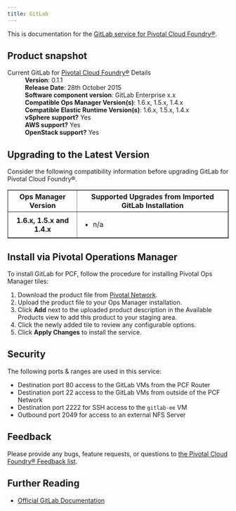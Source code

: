```yaml
---
title: GitLab
---
```


This is documentation for the [GitLab service for Pivotal Cloud Foundry&reg;](https://network.pivotal.io/products/p-gitlab).

## Product snapshot

<dl>
<dt>Current GitLab for <a href="https://network.pivotal.io/products/pivotal-cf">Pivotal Cloud Foundry&reg;</a> Details</dt>
<dd><strong>Version</strong>: 0.1.1 </dd>
<dd><strong>Release Date</strong>: 28th October 2015</dd>
<dd><strong>Software component version</strong>: GitLab Enterprise x.x</dd>
<dd><strong>Compatible Ops Manager Version(s)</strong>: 1.6.x, 1.5.x, 1.4.x</dd>
<dd><strong>Compatible Elastic Runtime Version(s)</strong>: 1.6.x, 1.5.x, 1.4.x</dd>
<dd><strong>vSphere support?</strong> Yes</dd>
<dd><strong>AWS support?</strong> Yes</dd>
<dd><strong>OpenStack support?</strong> Yes</dd>
</dl>

## Upgrading to the Latest Version

Consider the following compatibility information before upgrading GitLab for Pivotal Cloud Foundry&reg;.

<table border="1" class="nice">
<tr>
  <th>Ops Manager Version</th>
  <th>Supported Upgrades from Imported GitLab Installation</th>
</tr>
<tr>
  <th>1.6.x, 1.5.x and 1.4.x</th>
  <td><ul>
      <li>n/a</li>
    </ul>
  </td>
</tr>
</table>

## Install via Pivotal Operations Manager

To install GitLab for PCF, follow the procedure for installing Pivotal Ops Manager tiles:

1. Download the product file from [Pivotal Network](https://network.pivotal.io/).
1. Upload the product file to your Ops Manager installation.
1. Click **Add** next to the uploaded product description in the Available Products view to add this product to your staging area.
1. Click the newly added tile to review any configurable options.
1. Click **Apply Changes** to install the service.

## Security
The following ports & ranges are used in this service:

* Destination port 80 access to the GitLab VMs from the PCF Router
* Destination port 22 access to the GitLab VMs from outside of the PCF Network
* Destination port 2222 for SSH access to the `gitlab-ee` VM
* Outbound port 2049 for access to an external NFS Server

## Feedback

Please provide any bugs, feature requests, or questions to [the Pivotal Cloud Foundry&reg; Feedback list](mailto:pivotal-cf-feedback@pivotal.io).

## Further Reading

* [Official GitLab Documentation](http://doc.gitlab.com/ee/)
